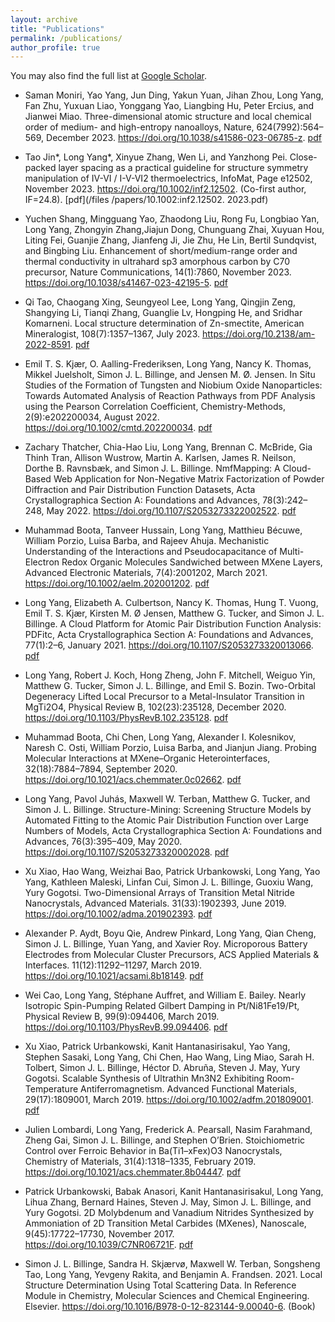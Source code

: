 ```yaml
---
layout: archive
title: "Publications"
permalink: /publications/
author_profile: true
---
```


You may also find the full list at <a href="https://scholar.google.com/citations?user=H2mOKp8AAAAJ" target="_blank">Google Scholar</a>.

- Saman Moniri, Yao Yang, Jun Ding, Yakun Yuan, Jihan Zhou, Long Yang, Fan Zhu, Yuxuan Liao, Yonggang Yao, Liangbing Hu, Peter Ercius, and Jianwei Miao. Three-dimensional atomic structure and local chemical order of medium- and high-entropy nanoalloys, Nature, 624(7992):564–569, December 2023. https://doi.org/10.1038/s41586-023-06785-z. [pdf](/files/papers/10.1038:s41586-023-06785-z.pdf)

-	Tao Jin*, Long Yang*, Xinyue Zhang, Wen Li, and Yanzhong Pei. Close-packed layer spacing as a practical guideline for structure symmetry manipulation of IV-VI / I-V-VI2 thermoelectrics, InfoMat, Page e12502, November 2023. https://doi.org/10.1002/inf2.12502. (Co-first author, IF=24.8). [pdf](/files /papers/10.1002:inf2.12502. 2023.pdf)

-	Yuchen Shang, Mingguang Yao, Zhaodong Liu, Rong Fu, Longbiao Yan, Long Yang, Zhongyin Zhang,Jiajun Dong, Chunguang Zhai, Xuyuan Hou, Liting Fei, Guanjie Zhang, Jianfeng Ji, Jie Zhu, He Lin, Bertil Sundqvist, and Bingbing Liu. Enhancement of short/medium-range order and thermal conductivity in ultrahard sp3 amorphous carbon by C70 precursor, Nature Communications, 14(1):7860, November 2023. https://doi.org/10.1038/s41467-023-42195-5. [pdf](/files/papers/10.1038:s41467-023-42195-5.pdf)

-	Qi Tao, Chaogang Xing, Seungyeol Lee, Long Yang, Qingjin Zeng, Shangying Li, Tianqi Zhang, Guanglie Lv, Hongping He, and Sridhar Komarneni. Local structure determination of Zn-smectite, American Mineralogist, 108(7):1357–1367, July 2023. https://doi.org/10.2138/am-2022-8591. [pdf](/files/papers/10.2138:am-2022-8591.pdf)

-	Emil T. S. Kjær, O. Aalling-Frederiksen, Long Yang, Nancy K. Thomas, Mikkel Juelsholt, Simon J. L. Billinge, and Jensen M. Ø. Jensen. In Situ Studies of the Formation of Tungsten and Niobium Oxide Nanoparticles: Towards Automated Analysis of Reaction Pathways from PDF Analysis using the Pearson Correlation Coefficient, Chemistry-Methods, 2(9):e202200034, August 2022. https://doi.org/10.1002/cmtd.202200034. [pdf](/files/papers/10.1002:cmtd.202200034.pdf)

-	Zachary Thatcher, Chia-Hao Liu, Long Yang, Brennan C. McBride, Gia Thinh Tran, Allison Wustrow, Martin A. Karlsen, James R. Neilson, Dorthe B. Ravnsbæk, and Simon J. L. Billinge. NmfMapping: A Cloud-Based Web Application for Non-Negative Matrix Factorization of Powder Diffraction and Pair Distribution Function Datasets, Acta Crystallographica Section A: Foundations and Advances, 78(3):242–248, May 2022. https://doi.org/10.1107/S2053273322002522. [pdf](/files/papers/10.1107:S2053273322002522.pdf)

-	Muhammad Boota, Tanveer Hussain, Long Yang, Matthieu Bécuwe, William Porzio, Luisa Barba, and Rajeev Ahuja. Mechanistic Understanding of the Interactions and Pseudocapacitance of Multi-Electron Redox Organic Molecules Sandwiched between MXene Layers, Advanced Electronic Materials, 7(4):2001202, March 2021. https://doi.org/10.1002/aelm.202001202. [pdf](/files/papers/10.1002:aelm.202001202.pdf)

-	Long Yang, Elizabeth A. Culbertson, Nancy K. Thomas, Hung T. Vuong, Emil T. S. Kjær, Kirsten M. Ø Jensen, Matthew G. Tucker, and Simon J. L. Billinge. A Cloud Platform for Atomic Pair Distribution Function Analysis: PDFitc, Acta Crystallographica Section A: Foundations and Advances, 77(1):2–6, January 2021.  https://doi.org/10.1107/S2053273320013066. [pdf](/files/papers/10.1107:S2053273320013066.pdf)

-	Long Yang, Robert J. Koch, Hong Zheng, John F. Mitchell, Weiguo Yin, Matthew G. Tucker, Simon J. L. Billinge, and Emil S. Bozin. Two-Orbital Degeneracy Lifted Local Precursor to a Metal-Insulator Transition in MgTi2O4, Physical Review B, 102(23):235128, December 2020. https://doi.org/10.1103/PhysRevB.102.235128. [pdf](/files/papers/10.1103:PhysRevB.102.235128.pdf)

-	Muhammad Boota, Chi Chen, Long Yang, Alexander I. Kolesnikov, Naresh C. Osti, William Porzio, Luisa Barba, and Jianjun Jiang. Probing Molecular Interactions at MXene–Organic Heterointerfaces, 32(18):7884–7894, September 2020. https://doi.org/10.1021/acs.chemmater.0c02662. [pdf](/files/papers/10.1021:acs.chemmater.0c02662.pdf)

-	Long Yang, Pavol Juhás, Maxwell W. Terban, Matthew G. Tucker, and Simon J. L. Billinge. Structure-Mining: Screening Structure Models by Automated Fitting to the Atomic Pair Distribution Function over Large Numbers of Models, Acta Crystallographica Section A: Foundations and Advances, 76(3):395–409, May 2020. https://doi.org/10.1107/S2053273320002028. [pdf](/files/papers/10.1107:S2053273320002028.pdf)

-	Xu Xiao, Hao Wang, Weizhai Bao, Patrick Urbankowski, Long Yang, Yao Yang, Kathleen Maleski, Linfan Cui, Simon J. L. Billinge, Guoxiu Wang, Yury Gogotsi. Two-Dimensional Arrays of Transition Metal Nitride Nanocrystals, Advanced Materials. 31(33):1902393, June 2019. https://doi.org/10.1002/adma.201902393. [pdf](/files/papers/10.1002:adma.201902393.pdf)

-	Alexander P. Aydt, Boyu Qie, Andrew Pinkard, Long Yang, Qian Cheng, Simon J. L. Billinge, Yuan Yang, and Xavier Roy. Microporous Battery Electrodes from Molecular Cluster Precursors, ACS Applied Materials & Interfaces. 11(12):11292–11297, March 2019. https://doi.org/10.1021/acsami.8b18149. [pdf](/files/papers/10.1021:acsami.8b18149.pdf)

-	Wei Cao, Long Yang, Stéphane Auffret, and William E. Bailey. Nearly Isotropic Spin-Pumping Related Gilbert Damping in Pt/Ni81Fe19/Pt, Physical Review B, 99(9):094406, March 2019. https://doi.org/10.1103/PhysRevB.99.094406. [pdf](/files/papers/10.1103:PhysRevB.99.094406.pdf)

-	Xu Xiao, Patrick Urbankowski, Kanit Hantanasirisakul, Yao Yang, Stephen Sasaki, Long Yang, Chi Chen, Hao Wang, Ling Miao, Sarah H. Tolbert, Simon J. L. Billinge, Héctor D. Abruña, Steven J. May, Yury Gogotsi. Scalable Synthesis of Ultrathin Mn3N2 Exhibiting Room-Temperature Antiferromagnetism. Advanced Functional Materials, 29(17):1809001, March 2019. https://doi.org/10.1002/adfm.201809001. [pdf](/files/papers/10.1002:adfm.201809001.pdf)

-	Julien Lombardi, Long Yang, Frederick A. Pearsall, Nasim Farahmand, Zheng Gai, Simon J. L. Billinge, and Stephen O’Brien. Stoichiometric Control over Ferroic Behavior in Ba(Ti1–xFex)O3 Nanocrystals, Chemistry of Materials, 31(4):1318–1335, February 2019. https://doi.org/10.1021/acs.chemmater.8b04447. [pdf](/files/papers/10.1021:acs.chemmater.8b04447.pdf)

-	Patrick Urbankowski, Babak Anasori, Kanit Hantanasirisakul, Long Yang, Lihua Zhang, Bernard Haines, Steven J. May, Simon J. L. Billinge, and Yury Gogotsi. 2D Molybdenum and Vanadium Nitrides Synthesized by Ammoniation of 2D Transition Metal Carbides (MXenes), Nanoscale, 9(45):17722–17730, November 2017. https://doi.org/10.1039/C7NR06721F. [pdf](/files/papers/10.1039:C7NR06721F.pdf)

-	Simon J. L. Billinge, Sandra H. Skjærvø, Maxwell W. Terban, Songsheng Tao, Long Yang, Yevgeny Rakita, and Benjamin A. Frandsen. 2021. Local Structure Determination Using Total Scattering Data. In Reference Module in Chemistry, Molecular Sciences and Chemical Engineering. Elsevier. https://doi.org/10.1016/B978-0-12-823144-9.00040-6. (Book)



<!-- {% include base_path %}

{% for post in site.publications reversed %}
  {% include archive-single.html %}
{% endfor %} -->



